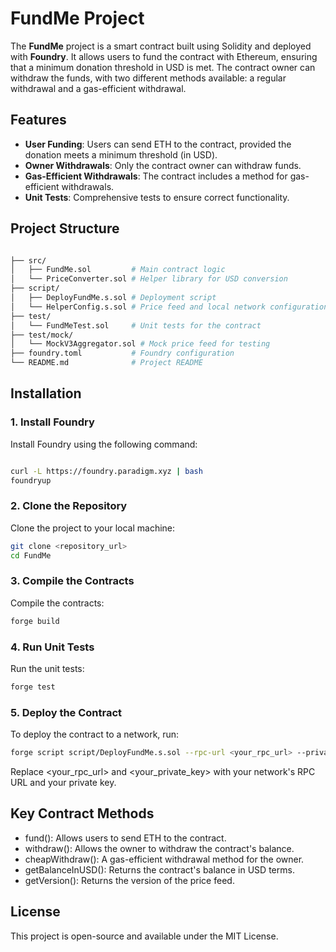 # FundMe Project

The **FundMe** project is a smart contract built using Solidity and deployed with **Foundry**. It allows users to fund the contract with Ethereum, ensuring that a minimum donation threshold in USD is met. The contract owner can withdraw the funds, with two different methods available: a regular withdrawal and a gas-efficient withdrawal.

## Features

- **User Funding**: Users can send ETH to the contract, provided the donation meets a minimum threshold (in USD).
- **Owner Withdrawals**: Only the contract owner can withdraw funds.
- **Gas-Efficient Withdrawals**: The contract includes a method for gas-efficient withdrawals.
- **Unit Tests**: Comprehensive tests to ensure correct functionality.

## Project Structure
```bash

├── src/
│   ├── FundMe.sol         # Main contract logic
│   └── PriceConverter.sol # Helper library for USD conversion
├── script/
│   ├── DeployFundMe.s.sol # Deployment script
│   └── HelperConfig.s.sol # Price feed and local network configuration
├── test/
│   └── FundMeTest.sol     # Unit tests for the contract
├── test/mock/
│   └── MockV3Aggregator.sol # Mock price feed for testing
├── foundry.toml           # Foundry configuration
└── README.md              # Project README

```
## Installation

### 1. Install Foundry

Install Foundry using the following command:

```bash

curl -L https://foundry.paradigm.xyz | bash
foundryup

```
### 2. Clone the Repository

Clone the project to your local machine:

```bash
git clone <repository_url>
cd FundMe
```
### 3. Compile the Contracts

Compile the contracts:

```bash
forge build
```

### 4. Run Unit Tests

Run the unit tests:

```bash
forge test
```
### 5. Deploy the Contract

To deploy the contract to a network, run:

```bash
forge script script/DeployFundMe.s.sol --rpc-url <your_rpc_url> --private-key <your_private_key> --broadcast
```
Replace <your_rpc_url> and <your_private_key> with your network's RPC URL and your private key.

## Key Contract Methods
- fund(): Allows users to send ETH to the contract.
- withdraw(): Allows the owner to withdraw the contract's balance.
- cheapWithdraw(): A gas-efficient withdrawal method for the owner.
- getBalanceInUSD(): Returns the contract's balance in USD terms.
- getVersion(): Returns the version of the price feed.

## License
This project is open-source and available under the MIT License.
